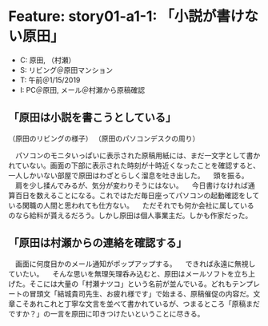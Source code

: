 # Feature: story01-a1-1: 「小説が書けない原田」

- C: 原田, （村瀬）
- S: リビング＠原田マンション
- T: 午前＠1/15/2019
- I: PC＠原田, メール＠村瀬から原稿確認

## 「原田は小説を書こうとしている」


（原田のリビングの様子）
（原田のパソコンデスクの周り）

　パソコンのモニタいっぱいに表示された原稿用紙には、まだ一文字として書かれていない。画面の下部に表示された時刻が十時近くなったことを確認すると、一人しかいない部屋で原田はわざとらしく溜息を吐き出した。
　頭を振る。
　肩を少し揉んでみるが、気分が変わりそうにはない。
　今日書けなければ通算百日を数えることになる。これではただ毎日座ってパソコンの起動確認をしている閑職の人間と思われても仕方ない。
　ただそれでも何か会社に属しているのなら給料が貰えるだろう。しかし原田は個人事業主だ。しかも作家だった。

## 「原田は村瀬からの連絡を確認する」


　画面に何度目かのメール通知がポップアップする。
　できれば永遠に無視していたい。
　そんな思いを無理矢理呑み込むと、原田はメールソフトを立ち上げた。そこには大量の「村瀬ナツコ」という名前が並んでいる。どれもテンプレートの冒頭文「結城貴司先生、お疲れ様です」で始まる、原稿催促の内容だ。文章こそあれこれと丁寧な文言を並べて書かれているが、つまるところ「原稿まだですか？」の一言を原田に叩きつけたいということに尽きる。

